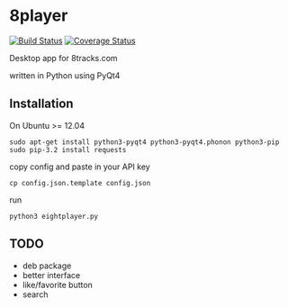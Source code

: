 8player
=======
[![Build Status](https://travis-ci.org/etataurov/8player.png?branch=master)](https://travis-ci.org/etataurov/8player)
[![Coverage Status](https://coveralls.io/repos/etataurov/8player/badge.png?branch=master)](https://coveralls.io/r/etataurov/8player?branch=master)

Desktop app for 8tracks.com

written in Python using PyQt4


Installation
------------
On Ubuntu >= 12.04
```
sudo apt-get install python3-pyqt4 python3-pyqt4.phonon python3-pip
sudo pip-3.2 install requests
```
copy config and paste in your API key
```
cp config.json.template config.json
```
run
```
python3 eightplayer.py
```

TODO
----
 * deb package
 * better interface
 * like/favorite button
 * search
